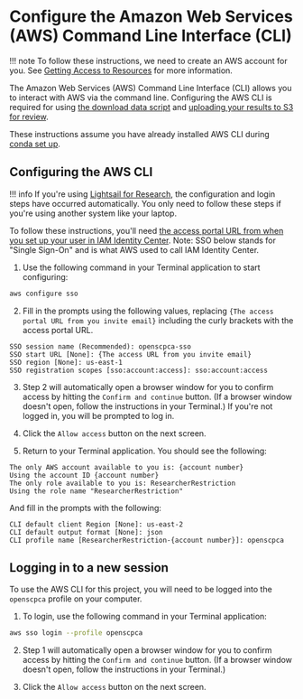 # Configure the Amazon Web Services (AWS) Command Line Interface (CLI)

!!! note
    To follow these instructions, we need to create an AWS account for you.
    See [Getting Access to Resources](../../getting-started/accessing-resources/index.md) for more information.

The Amazon Web Services (AWS) Command Line Interface (CLI) allows you to interact with AWS via the command line.
Configuring the AWS CLI is required for using [the download data script](../../getting-started/accessing-resources/getting-access-to-data.md#accessing-data-on-s3) and [uploading your results to S3 for review](STUB_LINK).

These instructions assume you have already installed AWS CLI during [conda set up](setup-conda.md#set-up-conda).
## Configuring the AWS CLI

!!! info
    If you're using [Lightsail for Research](../../software-platforms/lsfr/index.md), the configuration and login steps have occurred automatically.
    You only need to follow these steps if you're using another system like your laptop.

To follow these instructions, you'll need [the access portal URL from when you set up your user in IAM Identity Center](../../software-platforms/aws/index.md#joining-iam-identity-center).
Note: SSO below stands for "Single Sign-On" and is what AWS used to call IAM Identity Center.


1. Use the following command in your Terminal application to start configuring:

```sh
aws configure sso
```

2. Fill in the prompts using the following values, replacing `{The access portal URL from you invite email}` including the curly brackets with the access portal URL.

```
SSO session name (Recommended): openscpca-sso
SSO start URL [None]: {The access URL from you invite email}
SSO region [None]: us-east-1
SSO registration scopes [sso:account:access]: sso:account:access
```

3. Step 2 will automatically open a browser window for you to confirm access by hitting the `Confirm and continue` button.
(If a browser window doesn't open, follow the instructions in your Terminal.)
If you're not logged in, you will be prompted to log in.

4. Click the `Allow access` button on the next screen.

5. Return to your Terminal application.
You should see the following:

```
The only AWS account available to you is: {account number}
Using the account ID {account number}
The only role available to you is: ResearcherRestriction
Using the role name "ResearcherRestriction"
```

And fill in the prompts with the following:

```
CLI default client Region [None]: us-east-2
CLI default output format [None]: json
CLI profile name [ResearcherRestriction-{account number}]: openscpca
```

## Logging in to a new session

To use the AWS CLI for this project, you will need to be logged into the `openscpca` profile on your computer.

1. To login, use the following command in your Terminal application:

```sh
aws sso login --profile openscpca
```

2. Step 1 will automatically open a browser window for you to confirm access by hitting the `Confirm and continue` button.
(If a browser window doesn't open, follow the instructions in your Terminal.)

3. Click the `Allow access` button on the next screen.
